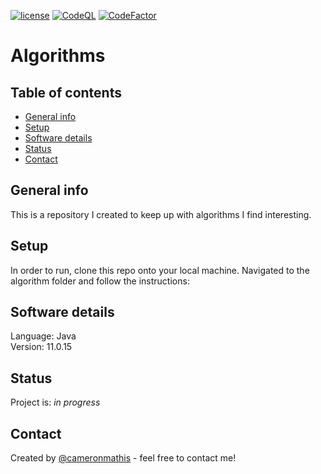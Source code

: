 [![license](https://img.shields.io/github/license/cameronmathis/Algorithms)](LICENSE)
[![CodeQL](https://github.com/cameronmathis/Algorithms/actions/workflows/codeql-analysis.yml/badge.svg)](https://github.com/cameronmathis/Algorithms/actions/workflows/codeql-analysis.yml)
[![CodeFactor](https://www.codefactor.io/repository/github/cameronmathis/Algorithms/badge)](https://www.codefactor.io/repository/github/cameronmathis/Algorithms)

# Algorithms

## Table of contents

- [General info](#general-info)
- [Setup](#setup)
- [Software details](#Software-details)
- [Status](#status)
- [Contact](#contact)

## General info

This is a repository I created to keep up with algorithms I find interesting.

## Setup

In order to run, clone this repo onto your local machine. Navigated to the algorithm folder and follow the instructions:

## Software details

Language: Java</br>
Version: 11.0.15

## Status

Project is: _in progress_

## Contact

Created by [@cameronmathis](https://github.com/cameronmathis/) - feel free to contact me!
